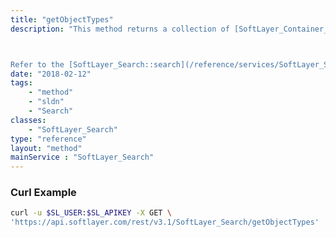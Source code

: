 ```yaml
---
title: "getObjectTypes"
description: "This method returns a collection of [SoftLayer_Container_Search_ObjectType](/reference/datatypes/SoftLayer_Container_Search_ObjectType) containers that specify which indexed object types and properties are exposed for the current user.  These object types can be used to discover searchable data and to create or validate object index search strings. 



Refer to the [SoftLayer_Search::search](/reference/services/SoftLayer_Search/search) and [SoftLayer_Search::advancedSearch](/reference/services/SoftLayer_Search/advancedSearch) methods for information on using object types and properties in search strings. "
date: "2018-02-12"
tags:
    - "method"
    - "sldn"
    - "Search"
classes:
    - "SoftLayer_Search"
type: "reference"
layout: "method"
mainService : "SoftLayer_Search"
---
```


### Curl Example
```bash
curl -u $SL_USER:$SL_APIKEY -X GET \
'https://api.softlayer.com/rest/v3.1/SoftLayer_Search/getObjectTypes'
```
